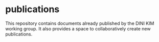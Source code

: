 publications
============

This repository contains documents already published by the DINI KIM working group. It also provides a space to collaboratively create new publications.  
